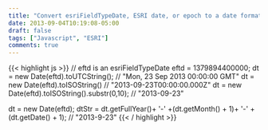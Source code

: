 ```yaml
---
title: "Convert esriFieldTypeDate, ESRI date, or epoch to a date format using javascript"
date: 2013-09-04T10:19:08-05:00
draft: false
tags: ["Javascript", "ESRI"]
comments: true
---
```


{{< highlight js >}}
// eftd is an esriFieldTypeDate
eftd = 1379894400000;
dt = new Date(eftd).toUTCString(); // "Mon, 23 Sep 2013 00:00:00 GMT"
dt = new Date(eftd).toISOString() // "2013-09-23T00:00:00.000Z"
dt = new Date(eftd).toISOString().substr(0,10); // "2013-09-23"

dt = new Date(eftd);
dtStr = dt.getFullYear()+ '-' +(dt.getMonth() + 1)+ '-' +(dt.getDate() + 1); // "2013-9-23"
{{< / highlight >}}
